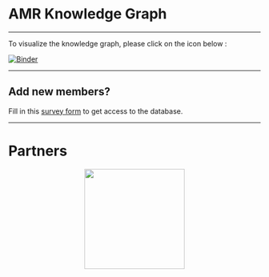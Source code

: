# AMR Knowledge Graph  

----------

To visualize the knowledge graph, please click on the icon below :

[![Binder](https://mybinder.org/badge_logo.svg)](https://mybinder.org/v2/gh/ITeMP-temp/AMR-KG/main?urlpath=desktop)

----------

## Add new members?

Fill in this [survey form](https://forms.gle/nvv7GGBWE7uineg47) to get access to the database.

__________

# Partners
<p align="center">
    <img src="https://www.imi.europa.eu/sites/default/files/styles/facebook/public/projects/logos/IMI%20AMR%20Accelerator_logo.jpg?itok=ghj1Z1T0" width="200">
</p>